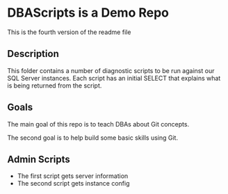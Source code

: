 # DBAScripts is a Demo Repo

This is the fourth version of the readme file

## Description
This folder contains a number of diagnostic scripts to be run against our SQL Server instances. Each script has an initial SELECT that explains what is being returned from the script.

## Goals
The main goal of this repo is to teach DBAs about Git concepts.

The second goal is to help build some basic skills using Git.

## Admin Scripts
- The first script gets server information
- The second script gets instance config
